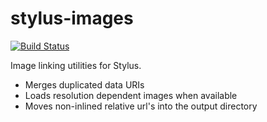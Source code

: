 # stylus-images

[![Build Status](https://secure.travis-ci.org/kpdecker/stylus-images.png?branch=master)](http://travis-ci.org/kpdecker/stylus-images)

Image linking utilities for Stylus.

 * Merges duplicated data URIs
 * Loads resolution dependent images when available
 * Moves non-inlined relative url's into the output directory

